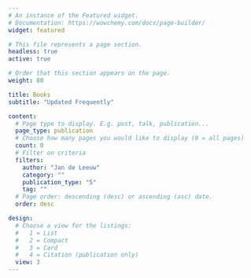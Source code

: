 ```yaml
---
# An instance of the Featured widget.
# Documentation: https://wowchemy.com/docs/page-builder/
widget: featured

# This file represents a page section.
headless: true
active: true

# Order that this section appears on the page.
weight: 80

title: Books
subtitle: "Updated Frequently"

content:
  # Page type to display. E.g. post, talk, publication...
  page_type: publication
  # Choose how many pages you would like to display (0 = all pages)
  count: 0
  # Filter on criteria
  filters:
    author: "Jan de Leeuw"
    category: ""
    publication_type: "5"
    tag: ""
  # Page order: descending (desc) or ascending (asc) date.
  order: desc

design:
  # Choose a view for the listings:
  #   1 = List
  #   2 = Compact
  #   3 = Card
  #   4 = Citation (publication only)
  view: 3
---
```

